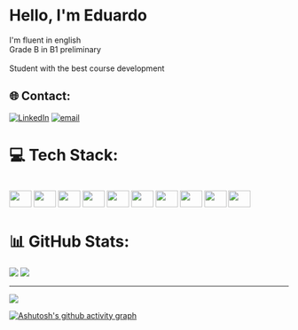 # Hello, I'm Eduardo

I'm fluent in english<br>
Grade B in B1 preliminary<br><br>
Student with the best course development

## 🌐 Contact:
[![LinkedIn](https://img.shields.io/badge/LinkedIn-%230077B5.svg?logo=linkedin&logoColor=white)](https://linkedin.com/in/https://www.linkedin.com/in/eduardo-vizicato-3a050b244/) [![email](https://img.shields.io/badge/Email-D14836?logo=gmail&logoColor=white)](mailto:eduardovizicato@gmail.com) 

# 💻 Tech Stack:
<div style="display: inline_block"><br>
  <img height="30" width="40" src="https://cdn.jsdelivr.net/gh/devicons/devicon@latest/icons/angular/angular-original.svg">
  <img height="30" width="40" src="https://cdn.jsdelivr.net/gh/devicons/devicon@latest/icons/typescript/typescript-original.svg">
  <img height="30" width="40" src="https://cdn.jsdelivr.net/gh/devicons/devicon@latest/icons/javascript/javascript-original.svg" />
  <img height="30" width="40" src="https://cdn.jsdelivr.net/gh/devicons/devicon@latest/icons/csharp/csharp-original.svg" />
  <img height="30" width="40" src="https://cdn.jsdelivr.net/gh/devicons/devicon@latest/icons/html5/html5-original.svg" />
  <img height="30" width="40" src="https://cdn.jsdelivr.net/gh/devicons/devicon@latest/icons/css3/css3-original.svg" />
  <img height="30" width="40" src="https://cdn.jsdelivr.net/gh/devicons/devicon@latest/icons/sass/sass-original.svg" />
  <img height="30" width="40" src="https://cdn.jsdelivr.net/gh/devicons/devicon@latest/icons/nodejs/nodejs-original-wordmark.svg" />
  <img height="30" width="40" src="https://cdn.jsdelivr.net/gh/devicons/devicon@latest/icons/microsoftsqlserver/microsoftsqlserver-original-wordmark.svg" />
  <img height="30" width="40"  src="https://cdn.jsdelivr.net/gh/devicons/devicon@latest/icons/docker/docker-original.svg" />    
</div>

# 📊 GitHub Stats:
![](https://github-readme-stats.vercel.app/api?username=EduardoVizicato&theme=tokyonight&hide_border=true&include_all_commits=false&count_private=false)
![](https://github-readme-stats.vercel.app/api/top-langs/?username=EduardoVizicato&theme=tokyonight&hide_border=true&include_all_commits=false&count_private=false&layout=compact)

---
[![](https://visitcount.itsvg.in/api?id=EduardoVizicato&icon=0&color=0)](https://visitcount.itsvg.in)


[![Ashutosh's github activity graph](https://github-readme-activity-graph.vercel.app/graph?username=EduardoVizicato&theme=react-dark)](https://github.com/ashutosh00710/github-readme-activity-graph)
